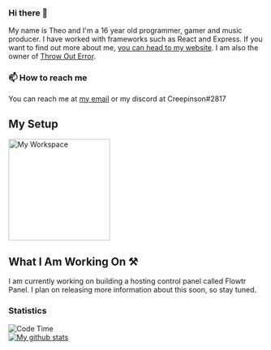 ### Hi there 👋
My name is Theo and I'm a 16 year old programmer, gamer and music producer.
I have worked with frameworks such as React and Express.
If you want to find out more about me, [you can head to my website](https://theoparis.com/about).
I am also the owner of [Throw Out Error](https://toes.tech).

### 📫 How to reach me
You can reach me at [my email](mailto:theo@firenodes.com) or my discord at Creepinson#2817

## My Setup

<a href="https://theoparis.com/p/workspace"><img width="200" alt="My Workspace" src="https://upload.wikimedia.org/wikipedia/commons/thumb/0/02/Circle-icons-computer.svg/1200px-Circle-icons-computer.svg.png"></a>

## What I Am Working On ⚒

I am currently working on building a hosting control panel called Flowtr Panel. I plan on releasing more information about this soon, so stay tuned.

### Statistics
![Code Time](https://img.shields.io/endpoint?style=for-the-badge&url=https://codetime-api.datreks.com/badge/39?logoColor=white%26project=%26recentMS=0%26showProject=false)  
[![My github stats](https://github-readme-stats.vercel.app/api?username=creepinson&theme=dark&show_icons=true)](https://github.com/anuraghazra/github-readme-stats)  
